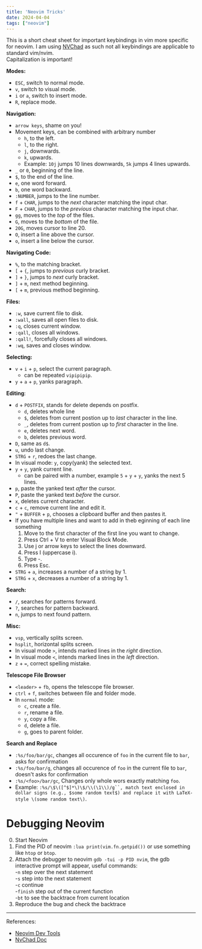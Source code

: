```yaml
---
title: 'Neovim Tricks'
date: 2024-04-04 
tags: ["neovim"]
---
```


This is a short cheat sheet for important keybindings in vim more specific for neovim. I am using [NVChad](https://nvchad.com/) as such not all keybindings are applicable to standard vim/nvim.  
Capitalization is important!

**Modes:**  
- `ESC`, switch to normal mode.
-  `v`, switch to visual mode.
- `i` or `a`, switch to insert mode. 
- `R`, replace mode. 

**Navigation:**  
- `arrow keys`, shame on you!
- Movement keys, can be combined with arbitrary number
    - `h`, to the left.
    - `l`, to the right.
    - `j`, downwards.
    - `k`, upwards.
    - Example: `10j` jumps 10 lines downwards, `5k` jumps 4 lines upwards.
- `_` or `0`, beginning of the line.
- `$`, to the end of the line.
- `e`, one word forward.
- `b`, one word backward.
- `:NUMBER`, jumps to the line number.
- `f` + `CHAR`, jumps to the *next* character matching the input char.
- `F` + `CHAR`, jumps to the *previous* character matching the input char. 
- `gg`, moves to the *top* of the files.
- `G`, moves to the *bottom* of the file.
- `20G`, moves cursor to line 20.
- `O`, insert a line above the cursor.
- `o`, insert a line below the cursor.

**Navigating Code:**  
- `%`, to the matching bracket.
- `[` + `{`, jumps to *previous* curly bracket.
- `]` + `}`, jumps to *next* curly bracket.
- `]` + `m`, next method beginning.
- `[` + `m`, previous method beginning.

**Files:**  
- `:w`, save current file to disk.
- `:wall`, saves all open files to disk.
- `:q`, closes current window.
- `:qall`, closes all windows.
- `:qall!`, forcefully closes all windows.
- `:wq`, saves and closes window.

**Selecting:**
- `v` + `i` + `p`, select the current paragraph.
    - can be repeated `vipipipip`.
- `y` + `a` + `p`, yanks paragraph.

**Editing**:  
- `d` + `POSTFIX`, stands for delete depends on postfix.
    - `d`, deletes whole line 
    - `$`, deletes from current postion up to *last* character in the line.
    - `_`, deletes from current postion up to *first* character in the line.
    - `e`, deletes next word.
    - `b`, deletes previous word.
- `D`, same as `d$`.
- `u`, undo last change.
- `STRG` + `r`, redoes the last change.
- In visual mode: `y`, copy(yank) the selected text.
- `y` + `y`, yank current line.
    - can be paired with a number, example `5` + `y` + `y`, yanks the next 5 lines.
- `p`, paste the yanked text *after* the cursor.
- `P`, paste the yanked text *before* the cursor.
- `x`, deletes current character.
- `c` + `c`, remove current line and edit it. 
- `"` + `BUFFER` + `p`, chooses a clipboard buffer and then pastes it.
- If you have multiple lines and want to add in theb eginning of each line something
    1. Move to the first character of the first line you want to change.
    2. Press Ctrl + V to enter Visual Block Mode.
    3. Use j or arrow keys to select the lines downward.
    4. Press I (uppercase i).
    5. Type -.
    6. Press Esc.
- `STRG` + `a`, increases a number of a string by 1.
- `STRG` + `x`, decreases a number of a string by 1.

**Search:**  
- `/`, searches for patterns forward.
- `?`, searches for pattern backward.
- `n`, jumps to next found pattern.

**Misc:**  
- `vsp`, vertically splits screen.
- `hsplit`, horizontal splits screen.
- In visual mode `>`, intends marked lines in the *right* direction.
- In visual mode `<`, intends marked lines in the *left* direction.
- `z` + `=`, correct spelling mistake.

**Telescope File Browser**
- `<leader>` + `fb`, opens the telescope file browser.
- `ctrl` + `f`, switches between file and folder mode.
- In `normal` mode:
    - `c`, create a file.
    - `r`, rename a file.
    - `y`, copy a file.
    - `d`, delete a file.
    - `g`, goes to parent folder.

**Search and Replace**
- `:%s/foo/bar/gc`, changes all occurence of `foo` in the current file to `bar`, asks for confirmation
- `:%s/foo/bar/g`, changes all occurence of `foo` in the current file to `bar`, doesn't asks for confirmation
- `:%s/<foo>/bar/gc`, Changes only whole wors exactly matching `foo`.
- Example: `:%s/\$\([^$]*\)\$/\\(\1\\)/g``, match text enclosed in dollar signs (e.g., $some random text$) and replace it with LaTeX-style \(some random text\)`.

# Debugging Neovim 

0. Start Neovim
1. Find the PID of neovim `:lua print(vim.fn.getpid())` or use something like `htop` or `btop`.
2. Attach the debugger to neovim `gdb -tui -p PID nvim`, the gdb interactive prompt will appear, useful commands:  
    -`n` step over the next statement   
    -`s` step into the next statement   
    -`c` continue   
    -`finish` step out of the current function   
    -`bt` to see the backtrace from current location   
3. Reproduce the bug and check the backtrace 

----
References:
- [Neovim Dev Tools](https://neovim.io/doc/user/dev_tools.html)
- [NvChad Doc](https://nvchad.com/)
